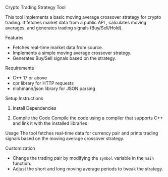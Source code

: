Crypto Trading Strategy Tool

This tool implements a basic moving average crossover strategy for crypto trading. It fetches market data from a public API , calculates moving averages, and generates trading signals (Buy/Sell/Hold).

 Features
- Fetches real-time market data from source.
- Implements a simple moving average crossover strategy.
- Generates Buy/Sell signals based on the strategy.

 Requirements
- C++ 17 or above
- cpr library for HTTP requests
- nlohmann/json library for JSON parsing

 Setup Instructions

 1. Install Dependencies

 2. Compile the Code
Compile the code using a compiler that supports C++  and link it with the installed libraries


 Usage
The tool fetches real-time data for currency pair and prints trading signals based on the moving average crossover strategy.

 Customization
- Change the trading pair by modifying the `symbol` variable in the `main` function.
- Adjust the short and long moving average periods to tweak the strategy.

